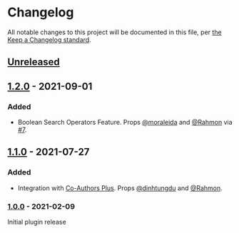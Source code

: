 # Changelog

All notable changes to this project will be documented in this file, per [the Keep a Changelog standard](http://keepachangelog.com/).

## [Unreleased]

## [1.2.0] - 2021-09-01
### Added
- Boolean Search Operators Feature. Props [@moraleida](https://github.com/moraleida) and [@Rahmon](https://github.com/Rahmon) via [#7](https://github.com/10up/ElasticPressLabs/pull/7).

## [1.1.0] - 2021-07-27
### Added
- Integration with [Co-Authors Plus](https://wordpress.org/plugins/co-authors-plus/). Props [@dinhtungdu](https://github.com/dinhtungdu) and [@Rahmon](https://github.com/Rahmon).

### [1.0.0] - 2021-02-09

Initial plugin release

[Unreleased]: https://github.com/10up/ElasticPressLabs/compare/1.2.0...HEAD
[1.2.0]: https://github.com/10up/ElasticPressLabs/compare/1.1.0...1.2.0
[1.1.0]: https://github.com/10up/ElasticPressLabs/compare/1.0.0...1.1.0
[1.0.0]: https://github.com/10up/ElasticPressLabs/releases/tag/1.0.0
